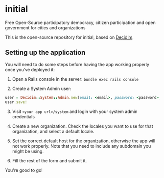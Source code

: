 # initial

Free Open-Source participatory democracy, citizen participation and open government for cities and organizations

This is the open-source repository for initial, based on [Decidim](https://github.com/decidim/decidim).

## Setting up the application

You will need to do some steps before having the app working properly once you've deployed it:

1. Open a Rails console in the server: `bundle exec rails console`

2. Create a System Admin user:

```ruby
user = Decidim::System::Admin.new(email: <email>, password: <password>, password_confirmation: <password>)
user.save!
```

3. Visit `<your app url>/system` and login with your system admin credentials

4. Create a new organization. Check the locales you want to use for that organization, and select a default locale.

5. Set the correct default host for the organization, otherwise the app will not work properly. Note that you need to include any subdomain you might be using.

6. Fill the rest of the form and submit it.

You're good to go!
